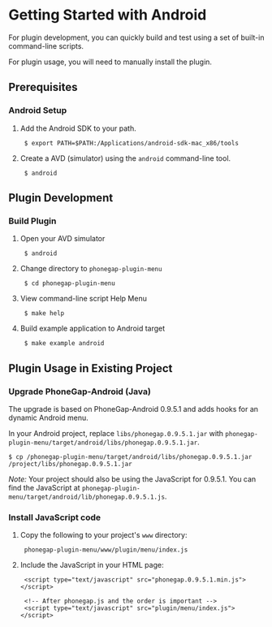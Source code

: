 Getting Started with Android
============================

For plugin development, you can quickly build and test using a
set of built-in command-line scripts.

For plugin usage, you will need to manually install the plugin.

Prerequisites 
-------------

### Android Setup

1. Add the Android SDK to your path.

        $ export PATH=$PATH:/Applications/android-sdk-mac_x86/tools

2. Create a AVD (simulator) using the `android` command-line tool.

        $ android

Plugin Development
------------------

### Build Plugin

1. Open your AVD simulator

        $ android

2. Change directory to `phonegap-plugin-menu`

        $ cd phonegap-plugin-menu

3. View command-line script Help Menu

        $ make help

4. Build example application to Android target

        $ make example android


Plugin Usage in Existing Project
--------------------------------

### Upgrade PhoneGap-Android (Java)

The upgrade is based on PhoneGap-Android 0.9.5.1 and adds hooks for an dynamic Android menu.

In your Android project, replace `libs/phonegap.0.9.5.1.jar` with
`phonegap-plugin-menu/target/android/libs/phonegap.0.9.5.1.jar`.

    $ cp /phonegap-plugin-menu/target/android/libs/phonegap.0.9.5.1.jar /project/libs/phonegap.0.9.5.1.jar

_Note:_ Your project should also be using the JavaScript for 0.9.5.1. You can find the JavaScript at
`phonegap-plugin-menu/target/android/lib/phonegap.0.9.5.1.js`.

### Install JavaScript code

1. Copy the following to your project's `www` directory:

        phonegap-plugin-menu/www/plugin/menu/index.js

2. Include the JavaScript in your HTML page:

        <script type="text/javascript" src="phonegap.0.9.5.1.min.js"></script>
        
        <!-- After phonegap.js and the order is important -->
        <script type="text/javascript" src="plugin/menu/index.js"></script>
